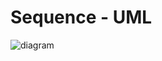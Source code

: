 # Sequence - UML

![diagram](https://www.plantuml.com/plantuml/svg/0/bLJHJiCm37pFLvYzymCye26G06b8m0JlNkAjqTAaEEcc_JrErdRhf35MgTBIdSzdtxNJc91JMpjraogg2Hg7rYk5EWM6hqYi6W5ORHlq2IRFriCBUkE89u0HvDmTnxWvySPgAfZkznZmjfj_pE094oumxd7zGQdS5sxlZzZlXCKROFffAIP80JGJ9e8jqThj03Te7IuSGNGXHNMeFELvHuuq43MuSm7D7_XlTDRaJjOtRIvWh2aHd_ReffG673J5sBTGtHyZp6D5UWrsMTH2ih9u6o6qALeZCmLUGnLQwO4kmVm21kGQcfoe_wJKiWTY5ZkPOXEyB9YSh614kxMf4clFiHv9VvNPyph2HkOcr1KOtCboGF83iI5jbvOCb9Kn-XLTmPJDF69hE6naLjC_lqPK6Qniz-9eVUx4bdscnc7AQlPfDNr0Cy7WJ0cY3HvYgxFnozOLGBvwwkBBeBOpPPzWKveC5UUCV32c2qiu-9WB3buEGfOYdyp_H9HaNEm-2wikGxLCY9sfrmUl2FP6vNly-kHNVgWQy6egoFnr-WK0)